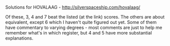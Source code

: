 Solutions for HOVALAAG - <http://silverspaceship.com/hovalaag/>

Of these, 3, 4 and 7 beat the listed (at the link) scores. The others are about equivalent, except 6 which I haven't quite figured out yet.
Some of them have commentary to varying degrees - most comments are just to help me remember what's in which register, but 4 and 5 have more substantial explanations.
